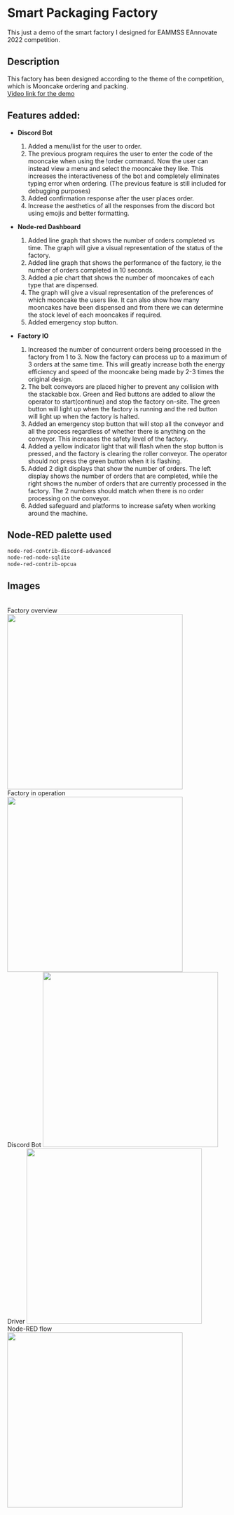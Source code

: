 # Smart Packaging Factory

This just a demo of the smart factory I designed for EAMMSS EAnnovate 2022 competition.

## Description
This factory has been designed according to the theme of the competition, which is Mooncake ordering and packing. \
[Video link for the demo](https://drive.google.com/file/d/1Z-zKT5uXirQUHvJXS7dJ-FoTtRr97VUB/view?usp=sharing)

## Features added:

* **Discord Bot**
  1. Added a menu/list for the user to order. 
  2. The previous program requires the user to enter the code of the mooncake when using the !order command. Now the user can instead view a menu and select the mooncake they like. This increases the interactiveness of the bot and completely eliminates typing error when ordering. (The previous feature is still included for debugging purposes)
  3. Added confirmation response after the user places order.
  4. Increase the aesthetics of all the responses from the discord bot using emojis and better formatting.

* **Node-red Dashboard**
  1. Added line graph that shows the number of orders completed vs time. The graph will give a visual representation of the status of the factory.
  2. Added line graph that shows the performance of the factory, ie the number of orders completed in 10 seconds. 
  3. Added a pie chart that shows the number of mooncakes of each type that are dispensed. 
  4. The graph will give a visual representation of the preferences of which mooncake the users like. It can also show how many mooncakes have been dispensed and from there we can determine the stock level of each mooncakes if required.
  5. Added emergency stop button.

* **Factory IO**
  1. Increased the number of concurrent orders being processed in the factory from 1 to 3. Now the factory can process up to a maximum of 3 orders at the same time. This will greatly increase both the energy efficiency and speed of the mooncake being made by 2-3 times the original design.
  2. The belt conveyors are placed higher to prevent any collision with the stackable box.
Green and Red buttons are added to allow the operator to start(continue) and stop the factory on-site. The green button will light up when the factory is running and the red button will light up when the factory is halted.
  3. Added an emergency stop button that will stop all the conveyor and all the process regardless of whether there is anything on the conveyor. This increases the safety level of the factory.
  4. Added a yellow indicator light that will flash when the stop button is pressed, and the factory is clearing the roller conveyor. The operator should not press the green button when it is flashing.
  5. Added 2 digit displays that show the number of orders. The left display shows the number of orders that are completed, while the right shows the number of orders that are currently processed in the factory. The 2 numbers should match when there is no order processing on the conveyor.
  6. Added safeguard and platforms to increase safety when working around the machine.

## Node-RED palette used
```bash
node-red-contrib-discord-advanced
node-red-node-sqlite
node-red-contrib-opcua
```

## Images
<br>
Factory overview
<img src="https://github.com/noelleon2001/smart-packaging-factory/blob/main/factory1.png?raw=true" width="400">
<br>
Factory in operation
<img src="https://github.com/noelleon2001/smart-packaging-factory/blob/main/operation.png?raw=true" width="400">
<br>
Discord Bot
<img src="https://github.com/noelleon2001/smart-packaging-factory/blob/main/bot.png?raw=true" width="400">
<br>
Driver
<img src="https://github.com/noelleon2001/smart-packaging-factory/blob/main/driver.png?raw=true" width="400">
<br>
Node-RED flow
<img src="https://github.com/noelleon2001/smart-packaging-factory/blob/main/flow.png?raw=true" width="400">
<br>
